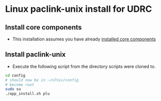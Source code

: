 # Linux paclink-unix install for UDRC

## Install core components

* This installation assumes you have already [installed core components](CORE_INSTALL.md)


## Install paclink-unix
* Execute the following script from the directory scripts were cloned to.

```bash
cd config
# should now be in ~/n7nix/config
# become root
sudo su
./app_install.sh plu
```
